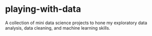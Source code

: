 # playing-with-data

A collection of mini data science projects to hone my exploratory data analysis, data cleaning, and
machine learning skills.
